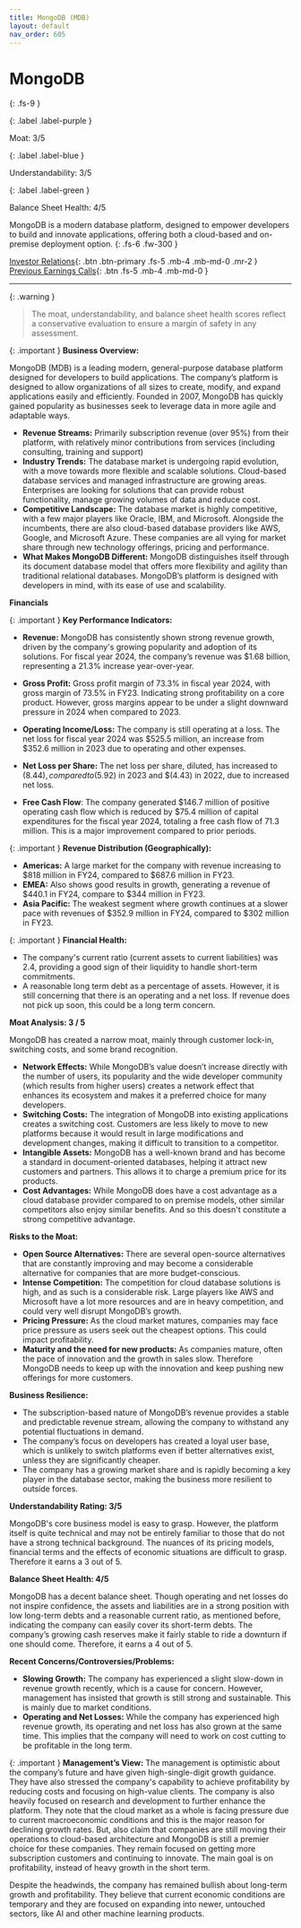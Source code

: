 ```yaml
---
title: MongoDB (MDB)
layout: default
nav_order: 605
---
```


# MongoDB
{: .fs-9 }

{: .label .label-purple }

Moat: 3/5

{: .label .label-blue }

Understandability: 3/5

{: .label .label-green }

Balance Sheet Health: 4/5

MongoDB is a modern database platform, designed to empower developers to build and innovate applications, offering both a cloud-based and on-premise deployment option.
{: .fs-6 .fw-300 }

[Investor Relations](https://www.google.com/search?q=MDB+investor+relations){: .btn .btn-primary .fs-5 .mb-4 .mb-md-0 .mr-2 }
[Previous Earnings Calls](https://discountingcashflows.com/company/MDB/transcripts/){: .btn .fs-5 .mb-4 .mb-md-0 }

---

{: .warning }
>The moat, understandability, and balance sheet health scores reflect a conservative evaluation to ensure a margin of safety in any assessment.



{: .important }
**Business Overview:**

MongoDB (MDB) is a leading modern, general-purpose database platform designed for developers to build applications. The company’s platform is designed to allow organizations of all sizes to create, modify, and expand applications easily and efficiently. Founded in 2007, MongoDB has quickly gained popularity as businesses seek to leverage data in more agile and adaptable ways.

*   **Revenue Streams:** Primarily subscription revenue (over 95%) from their platform, with relatively minor contributions from services (including consulting, training and support)
*   **Industry Trends:**  The database market is undergoing rapid evolution, with a move towards more flexible and scalable solutions. Cloud-based database services and managed infrastructure are growing areas. Enterprises are looking for solutions that can provide robust functionality, manage growing volumes of data and reduce cost.
*   **Competitive Landscape:** The database market is highly competitive, with a few major players like Oracle, IBM, and Microsoft. Alongside the incumbents, there are also cloud-based database providers like AWS, Google, and Microsoft Azure. These companies are all vying for market share through new technology offerings, pricing and performance.
*   **What Makes MongoDB Different:**  MongoDB distinguishes itself through its document database model that offers more flexibility and agility than traditional relational databases. MongoDB’s platform is designed with developers in mind, with its ease of use and scalability.

**Financials**

{: .important }
**Key Performance Indicators:**

*   **Revenue:**  MongoDB has consistently shown strong revenue growth, driven by the company's growing popularity and adoption of its solutions. For fiscal year 2024, the company’s revenue was $1.68 billion, representing a 21.3% increase year-over-year.
*   **Gross Profit:** Gross profit margin of 73.3% in fiscal year 2024, with gross margin of 73.5% in FY23. Indicating strong profitability on a core product. However, gross margins appear to be under a slight downward pressure in 2024 when compared to 2023.

*   **Operating Income/Loss:** The company is still operating at a loss. The net loss for fiscal year 2024 was $525.5 million, an increase from $352.6 million in 2023 due to operating and other expenses.
*   **Net Loss per Share:** The net loss per share, diluted, has increased to ($8.44), compared to ($5.92) in 2023 and $(4.43) in 2022, due to increased net loss.
*   **Free Cash Flow**: The company generated $146.7 million of positive operating cash flow which is reduced by $75.4 million of capital expenditures for the fiscal year 2024, totaling a free cash flow of 71.3 million. This is a major improvement compared to prior periods.

{: .important }
**Revenue Distribution (Geographically):**

*   **Americas:** A large market for the company with revenue increasing to $818 million in FY24, compared to $687.6 million in FY23.
*  **EMEA:** Also shows good results in growth, generating a revenue of $440.1 in FY24, compare to $344 million in FY23.
*  **Asia Pacific:**  The weakest segment where growth continues at a slower pace with revenues of $352.9 million in FY24, compared to $302 million in FY23.

{: .important }
**Financial Health:**

*   The company's current ratio (current assets to current liabilities) was 2.4, providing a good sign of their liquidity to handle short-term commitments.
*   A reasonable long term debt as a percentage of assets. However, it is still concerning that there is an operating and a net loss. If revenue does not pick up soon, this could be a long term concern. 

**Moat Analysis: 3 / 5**

MongoDB has created a narrow moat, mainly through customer lock-in, switching costs, and some brand recognition.

*   **Network Effects:** While MongoDB’s value doesn’t increase directly with the number of users, its popularity and the wide developer community (which results from higher users) creates a network effect that enhances its ecosystem and makes it a preferred choice for many developers.
*   **Switching Costs:**  The integration of MongoDB into existing applications creates a switching cost. Customers are less likely to move to new platforms because it would result in large modifications and development changes, making it difficult to transition to a competitor.
*   **Intangible Assets:** MongoDB has a well-known brand and has become a standard in document-oriented databases, helping it attract new customers and partners. This allows it to charge a premium price for its products.
*   **Cost Advantages:** While MongoDB does have a cost advantage as a cloud database provider compared to on premise models, other similar competitors also enjoy similar benefits. And so this doesn't constitute a strong competitive advantage.

**Risks to the Moat:**

*   **Open Source Alternatives:** There are several open-source alternatives that are constantly improving and may become a considerable alternative for companies that are more budget-conscious.
*   **Intense Competition:**  The competition for cloud database solutions is high, and as such is a considerable risk. Large players like AWS and Microsoft have a lot more resources and are in heavy competition, and could very well disrupt MongoDB’s growth.
*   **Pricing Pressure:** As the cloud market matures, companies may face price pressure as users seek out the cheapest options. This could impact profitability.
*   **Maturity and the need for new products:** As companies mature, often the pace of innovation and the growth in sales slow. Therefore MongoDB needs to keep up with the innovation and keep pushing new offerings for more customers.

**Business Resilience:**

*   The subscription-based nature of MongoDB’s revenue provides a stable and predictable revenue stream, allowing the company to withstand any potential fluctuations in demand.
*   The company’s focus on developers has created a loyal user base, which is unlikely to switch platforms even if better alternatives exist, unless they are significantly cheaper.
*   The company has a growing market share and is rapidly becoming a key player in the database sector, making the business more resilient to outside forces.

**Understandability Rating: 3/5**

MongoDB's core business model is easy to grasp. However, the platform itself is quite technical and may not be entirely familiar to those that do not have a strong technical background. The nuances of its pricing models, financial terms and the effects of economic situations are difficult to grasp. Therefore it earns a 3 out of 5.

**Balance Sheet Health: 4/5**

MongoDB has a decent balance sheet. Though operating and net losses do not inspire confidence, the assets and liabilities are in a strong position with low long-term debts and a reasonable current ratio, as mentioned before, indicating the company can easily cover its short-term debts. The company’s growing cash reserves make it fairly stable to ride a downturn if one should come. Therefore, it earns a 4 out of 5.

**Recent Concerns/Controversies/Problems:**

*   **Slowing Growth:** The company has experienced a slight slow-down in revenue growth recently, which is a cause for concern. However, management has insisted that growth is still strong and sustainable. This is mainly due to market conditions.
*  **Operating and Net Losses:** While the company has experienced high revenue growth, its operating and net loss has also grown at the same time. This implies that the company will need to work on cost cutting to be profitable in the long term.

{: .important }
**Management’s View:**
The management is optimistic about the company’s future and have given high-single-digit growth guidance. They have also stressed the company's capability to achieve profitability by reducing costs and focusing on high-value clients. The company is also heavily focused on research and development to further enhance the platform.
They note that the cloud market as a whole is facing pressure due to current macroeconomic conditions and this is the major reason for declining growth rates. But, also claim that companies are still moving their operations to cloud-based architecture and MongoDB is still a premier choice for these companies. They remain focused on getting more subscription customers and continuing to innovate. The main goal is on profitability, instead of heavy growth in the short term.

Despite the headwinds, the company has remained bullish about long-term growth and profitability. They believe that current economic conditions are temporary and they are focused on expanding into newer, untouched sectors, like AI and other machine learning products.


